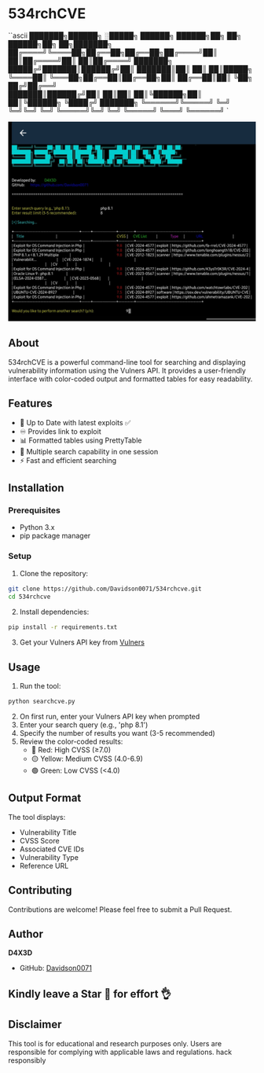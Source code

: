 


# 534rchCVE

``ascii
███████╗██████╗ ░█████╗ ██████╗  ██████╗██╗  ██╗ ██████╗██╗   ██╗███████╗
██╔════╝╚════██╗██╔══██╗██╔══██╗██╔════╝██║  ██║██╔════╝██║   ██║██╔════╝
███████╗ █████╔╝███████║██████╔╝██║     ███████║██║     ██║   ██║█████╗  
╚════██║ ╚═══██╗██╔══██║██╔══██╗██║     ██╔══██║██║     ╚██╗ ██╔╝██╔══╝  
███████║██████╔╝██║  ██║██║  ██║╚██████╗██║  ██║╚██████╗ ╚████╔╝ ███████╗
╚══════╝╚═════╝ ╚═╝  ╚═╝╚═╝  ╚═╝ ╚═════╝╚═╝  ╚═╝ ╚═════╝  ╚═══╝  ╚══════╝
`

![534rchCVE](./look.jpg)
## About
534rchCVE is a powerful command-line tool for searching and displaying vulnerability information using the Vulners API. It provides a user-friendly interface with color-coded output and formatted tables for easy readability.

## Features
- 🔑 Up to Date with latest exploits ✅️
- ♾️ Provides link to exploit 
- 📊 Formatted tables using PrettyTable
- 🔄 Multiple search capability in one session
- ⚡ Fast and efficient searching

## Installation

### Prerequisites
- Python 3.x
- pip package manager

### Setup
1. Clone the repository:
```bash
git clone https://github.com/Davidson0071/534rchcve.git
cd 534rchcve
```

2. Install dependencies:
```bash
pip install -r requirements.txt
```

3. Get your Vulners API key from [Vulners](https://vulners.com/)

## Usage

1. Run the tool:
```bash
python searchcve.py
```

2. On first run, enter your Vulners API key when prompted
3. Enter your search query (e.g., 'php 8.1')
4. Specify the number of results you want (3-5 recommended)
5. Review the color-coded results:
   - 🔴 Red: High CVSS (≥7.0)
   - 🟡 Yellow: Medium CVSS (4.0-6.9)
   - 🟢 Green: Low CVSS (<4.0)

## Output Format
The tool displays:
- Vulnerability Title
- CVSS Score
- Associated CVE IDs
- Vulnerability Type
- Reference URL

## Contributing
Contributions are welcome! Please feel free to submit a Pull Request.

## Author
**D4X3D**
- GitHub: [Davidson0071](https://github.com/Davidson0071)

## Kindly leave a Star 🌟  for effort 👌

## Disclaimer
This tool is for educational and research purposes only. Users are responsible for complying with applicable laws and regulations. hack responsibly
